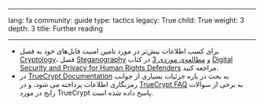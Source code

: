 

---

lang: fa
community: guide
type: tactics
legacy: True
child: True
weight: 3
depth: 3
title: Further reading

---

- برای کسب اطلاعات بیش‌تر در مورد تامین امنیت فایل‌های خود به فصل [Cryptology](http://www.frontlinedefenders.org/manual/en/esecman/chapter2_4.html)، فصل [Steganography](http://www.frontlinedefenders.org/manual/en/esecman/chapter2_8.html) و [مطالعه‌ی موردی 3](http://www.frontlinedefenders.org/manual/en/esecman/chapter4_2.html) در کتاب [Digital Security and Privacy for Human Rights Defenders](http://www.frontlinedefenders.org/manual/en/esecman) مراجعه کنید.
- در [TrueCrypt Documentation](http://www.truecrypt.org/docs/) به بحث در باره جزئیات بسیاری از جوانب رمزنگاری اطلاعات پرداخته می شود، و در [TrueCrypt FAQ](http://www.truecrypt.org/faq.php) به برخی از سوالات رایج در مورد TrueCrypt پاسخ داده شده است.

